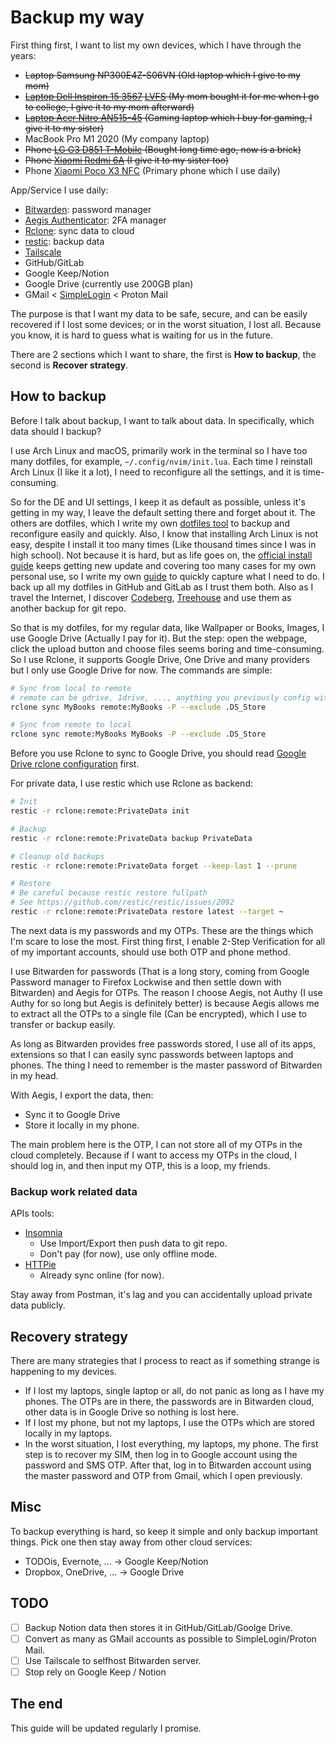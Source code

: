 # Backup my way

First thing first, I want to list my own devices, which I have through the years:

- ~~Laptop Samsung NP300E4Z-S06VN (Old laptop which I give to my mom)~~
- ~~[Laptop Dell Inspiron 15 3567](https://www.dell.com/support/home/en-vn/product-support/product/inspiron-15-3567-laptop/drivers) [LVFS](https://fwupd.org/lvfs/devices/com.dell.uefi1d4362ca.firmware) (My mom bought it for me when I go to college, I give it to my mom afterward)~~
- ~~[Laptop Acer Nitro AN515-45](https://www.acer.com/ac/en/US/content/support-product/8841) (Gaming laptop which I buy for gaming, I give it to my sister)~~
- MacBook Pro M1 2020 (My company laptop)
- ~~Phone [LG G3 D851 T-Mobile](https://forum.xda-developers.com/c/lg-g3.3147/) (Bought long time ago, now is a brick)~~
- ~~Phone [Xiaomi Redmi 6A](https://forum.xda-developers.com/c/xiaomi-redmi-6a.7881/) (I give it to my sister too)~~
- Phone [Xiaomi Poco X3 NFC](https://forum.xda-developers.com/c/xiaomi-poco-x3-nfc.11523/) (Primary phone which I use daily)

App/Service I use daily:

- [Bitwarden](https://bitwarden.com/): password manager
- [Aegis Authenticator](https://getaegis.app/): 2FA manager
- [Rclone](https://rclone.org/): sync data to cloud
- [restic](https://restic.net/): backup data
- [Tailscale](https://tailscale.com/)
- GitHub/GitLab
- Google Keep/Notion
- Google Drive (currently use 200GB plan)
- GMail < [SimpleLogin](https://simplelogin.io/) < Proton Mail

The purpose is that I want my data to be safe, secure, and can be easily recovered if I lost some devices;
or in the worst situation, I lost all.
Because you know, it is hard to guess what is waiting for us in the future.

There are 2 sections which I want to share, the first is **How to backup**, the second is **Recover strategy**.

## How to backup

Before I talk about backup, I want to talk about data.
In specifically, which data should I backup?

I use Arch Linux and macOS, primarily work in the terminal so I have too many dotfiles, for example, `~/.config/nvim/init.lua`.
Each time I reinstall Arch Linux (I like it a lot), I need to reconfigure all the settings, and it is time-consuming.

So for the DE and UI settings, I keep it as default as possible, unless it's getting in my way, I leave the default setting there and forget about it.
The others are dotfiles, which I write my own [dotfiles tool](https://github.com/haunt98/dotfiles) to backup and reconfigure easily and quickly.
Also, I know that installing Arch Linux is not easy, despite I install it too many times (Like thousand times since I was in high school).
Not because it is hard, but as life goes on, the [official install guide](https://wiki.archlinux.org/title/installation_guide) keeps getting new update and covering too many cases for my own personal use, so I write my own [guide](https://github.com/haunt98/til/blob/main/install-archlinux.md) to quickly capture what I need to do.
I back up all my dotfiles in GitHub and GitLab as I trust them both.
Also as I travel the Internet, I discover [Codeberg](https://codeberg.org/), [Treehouse](https://gitea.treehouse.systems/) and use them as another backup for git repo.

So that is my dotfiles, for my regular data, like Wallpaper or Books, Images, I use Google Drive (Actually I pay for it).
But the step: open the webpage, click the upload button and choose files seems boring and time-consuming.
So I use Rclone, it supports Google Drive, One Drive and many providers but I only use Google Drive for now.
The commands are simple:

```sh
# Sync from local to remote
# remote can be gdrive, 1drive, ..., anything you previously config with rclone
rclone sync MyBooks remote:MyBooks -P --exclude .DS_Store

# Sync from remote to local
rclone sync remote:MyBooks MyBooks -P --exclude .DS_Store
```

Before you use Rclone to sync to Google Drive, you should read [Google Drive rclone configuration](https://rclone.org/drive/) first.

For private data, I use restic which use Rclone as backend:

```sh
# Init
restic -r rclone:remote:PrivateData init

# Backup
restic -r rclone:remote:PrivateData backup PrivateData

# Cleanup old backups
restic -r rclone:remote:PrivateData forget --keep-last 1 --prune

# Restore
# Be careful because restic restore fullpath
# See https://github.com/restic/restic/issues/2092
restic -r rclone:remote:PrivateData restore latest --target ~
```

The next data is my passwords and my OTPs.
These are the things which I'm scare to lose the most.
First thing first, I enable 2-Step Verification for all of my important accounts, should use both OTP and phone method.

I use Bitwarden for passwords (That is a long story, coming from Google Password manager to Firefox Lockwise and then settle down with Bitwarden) and Aegis for OTPs.
The reason I choose Aegis, not Authy (I use Authy for so long but Aegis is definitely better) is because Aegis allows me to extract all the OTPs to a single file (Can be encrypted), which I use to transfer or backup easily.

As long as Bitwarden provides free passwords stored, I use all of its apps, extensions so that I can easily sync passwords between laptops and phones.
The thing I need to remember is the master password of Bitwarden in my head.

With Aegis, I export the data, then:

- Sync it to Google Drive
- Store it locally in my phone.

The main problem here is the OTP, I can not store all of my OTPs in the cloud completely.
Because if I want to access my OTPs in the cloud, I should log in, and then input my OTP, this is a loop, my friends.

### Backup work related data

APIs tools:

- [Insomnia](https://insomnia.rest/)
  - Use Import/Export then push data to git repo.
  - Don't pay (for now), use only offline mode.
- [HTTPie](https://httpie.io/app)
  - Already sync online (for now).

Stay away from Postman, it's lag and you can accidentally upload private data publicly.

## Recovery strategy

There are many strategies that I process to react as if something strange is happening to my devices.

- If I lost my laptops, single laptop or all, do not panic as long as I have my phones.
  The OTPs are in there, the passwords are in Bitwarden cloud, other data is in Google Drive so nothing is lost here.
- If I lost my phone, but not my laptops, I use the OTPs which are stored locally in my laptops.
- In the worst situation, I lost everything, my laptops, my phone.
  The first step is to recover my SIM, then log in to Google account using the password and SMS OTP.
  After that, log in to Bitwarden account using the master password and OTP from Gmail, which I open previously.

## Misc

To backup everything is hard, so keep it simple and only backup important things.
Pick one then stay away from other cloud services:

- TODOis, Evernote, ... -> Google Keep/Notion
- Dropbox, OneDrive, ... -> Google Drive

## TODO

- [ ] Backup Notion data then stores it in GitHub/GitLab/Goolge Drive.
- [ ] Convert as many as GMail accounts as possible to SimpleLogin/Proton Mail.
- [ ] Use Tailscale to selfhost Bitwarden server.
- [ ] Stop rely on Google Keep / Notion

## The end

This guide will be updated regularly I promise.
